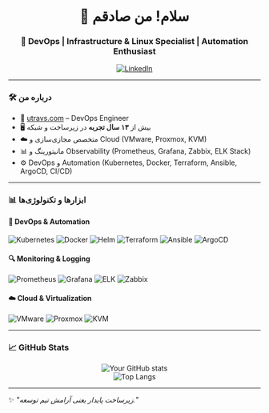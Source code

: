 <div align="center">

# 👋 سلام! من صادقم  

### 🚀 DevOps | Infrastructure & Linux Specialist | Automation Enthusiast  

[![LinkedIn](https://img.shields.io/badge/LinkedIn-Profile-blue?logo=linkedin)](https://www.linkedin.com/in/muhamed-sadeq-rakhshani-moqadam-47022a62/)

</div>

---

### 🛠 درباره من
- 🔧 [utravs.com](https://utravs.com) – DevOps Engineer
- 🖥️ بیش از **۱۳ سال تجربه** در زیرساخت و شبکه
- ☁️ متخصص مجازی‌سازی و Cloud (VMware, Proxmox, KVM)  
- 📊 مانیتورینگ و Observability (Prometheus, Grafana, Zabbix, ELK Stack)  
- ⚙️ DevOps و Automation (Kubernetes, Docker, Terraform, Ansible, ArgoCD, CI/CD)  

---

### 📊 ابزارها و تکنولوژی‌ها  

#### 🧰 DevOps & Automation  
![Kubernetes](https://img.shields.io/badge/-Kubernetes-326ce5?logo=kubernetes&logoColor=white)
![Docker](https://img.shields.io/badge/-Docker-2496ED?logo=docker&logoColor=white)
![Helm](https://img.shields.io/badge/-Helm-0F1689?logo=helm&logoColor=white)
![Terraform](https://img.shields.io/badge/-Terraform-623CE4?logo=terraform&logoColor=white)
![Ansible](https://img.shields.io/badge/-Ansible-EE0000?logo=ansible&logoColor=white)
![ArgoCD](https://img.shields.io/badge/-ArgoCD-FC6D26?logo=argo&logoColor=white)

#### 🔍 Monitoring & Logging  
![Prometheus](https://img.shields.io/badge/-Prometheus-E6522C?logo=prometheus&logoColor=white)
![Grafana](https://img.shields.io/badge/-Grafana-F46800?logo=grafana&logoColor=white)
![ELK](https://img.shields.io/badge/-ELK-005571?logo=elastic&logoColor=white)
![Zabbix](https://img.shields.io/badge/-Zabbix-FF0000?logo=zabbix&logoColor=white)

#### ☁️ Cloud & Virtualization  
![VMware](https://img.shields.io/badge/-VMware-607078?logo=vmware&logoColor=white)
![Proxmox](https://img.shields.io/badge/-Proxmox-E57000?logo=proxmox&logoColor=white)
![KVM](https://img.shields.io/badge/-KVM-FA7343?logo=linux&logoColor=white)

---

### 📈 GitHub Stats  

<div align="center">

![Your GitHub stats](https://github-readme-stats.vercel.app/api?username=sadeqrm&show_icons=true&theme=radical)  
![Top Langs](https://github-readme-stats.vercel.app/api/top-langs/?username=sadeqrm&layout=compact&theme=radical)  

</div>

---

✨ *"زیرساخت پایدار یعنی آرامش تیم توسعه."*
